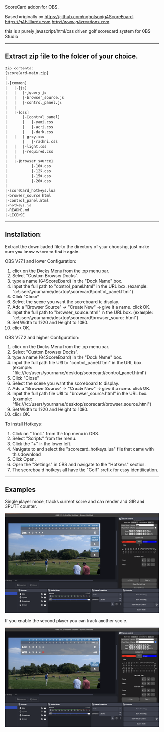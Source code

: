 ScoreCard addon for OBS.

Based originally on https://github.com/ngholson/g4ScoreBoard.
https://g4billiards.com http://www.g4creations.com

this is a purely javascript/html/css driven golf scorecard system for OBS Studio

-------------------------------------------------------------

## Extract zip file to the folder of your choice.<br>

```
Zip contents:
{scoreCard-main.zip}
|
|-[common]
|   |-[js]
|   |   |-jquery.js
|   |   |-browser_source.js
|   |   |-control_panel.js
|   |
|   |-[css]
|   	|-[control_panel]
|   	|   |-yami.css
|    	|   |-acri.css
|   	|   |-dark.css
|  	|   |-grey.css
|   	|   |-rachni.css
|  	|   |-light.css
|	|   |-required.css
|	|
|	|-[browser_source]
|   	    |-100.css
|   	    |-125.css
|   	    |-150.css
|   	    |-200.css
|
|-scoreCard_hotkeys.lua
|-browser_source.html
|-control_panel.html
|-hotkeys.js
|-README.md
|-LICENSE

```
--------------------------------------------------------------

## Installation:

Extract the downloaded file to the directory of your choosing,
just make sure you know where to find it again.

OBS V27.1 and lower Configuration:

 1. click on the Docks Menu from the top menu bar.
 2. Select "Custom Browser Docks".
 3. type a name (G4ScoreBoard) in the "Dock Name" box.
 4. input the full path to "control_panel.html" in the URL box. 
   (example: "c:\users\yourname\desktop\scorecard\control_panel.html")
 5. Click "Close"
 6. Select the scene you want the scoreboard to display.
 7. Add a "Browser Source" -> "Create New" -> give it a name. click OK.
 8. Input the full path to "browser_source.html" in the URL box.
   (example: "c:\users\yourname\desktop\scorecard\browser_source.html")
 9. Set Width to 1920 and Height to 1080.
 10. click OK.

OBS V27.2 and higher Configuration:

 1. click on the Docks Menu from the top menu bar.
 2. Select "Custom Browser Docks".
 3. type a name (G4ScoreBoard) in the "Dock Name" box.
 4. input the full path file URI to "control_panel.html" in the URL box. 
   (example: "file:///c:/users/yourname/desktop/scorecard/control_panel.html")
 5. Click "Close"
 6. Select the scene you want the scoreboard to display.
 7. Add a "Browser Source" -> "Create New" -> give it a name. click OK.
 8. Input the full path file URI to "browser_source.html" in the URL box.
   (example: "file:///c:/users/yourname/desktop/scorecard/browser_source.html")
 9. Set Width to 1920 and Height to 1080.
 10. click OK.


To install Hotkeys:

 1. Click on "Tools" from the top menu in OBS.
 2. Select "Scripts" from the menu.
 3. Click the "+" in the lower left.
 4. Navigate to and select the "scorecard_hotkeys.lua" file that came with this download.
 5. Click Open.
 6. Open the "Settings" in OBS and navigate to the "Hotkeys" section.
 7. The scoreboard hotkeys all have the "Golf" prefix for easy identification.

--------------------------------------------------------------

## Examples

Single player mode, tracks current score and can render and GIR and 3PUTT counter.

![single player widgets](images/single-player.png)

If you enable the second player you can track another score.

![multi player widgets](images/multi-player.png)
